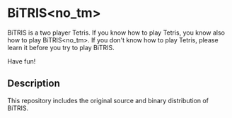 BiTRIS<no_tm>
=============

BiTRIS is a two player Tetris<tm>. If you know how to play Tetris<tm>,
you know also how to play BiTRIS<no_tm>. If you don't know how to play
Tetris<tm>, please learn it before you try to play BiTRIS<tm>.

Have fun!


Description
-----------

This repository includes the original source and binary distribution of
BiTRIS.
